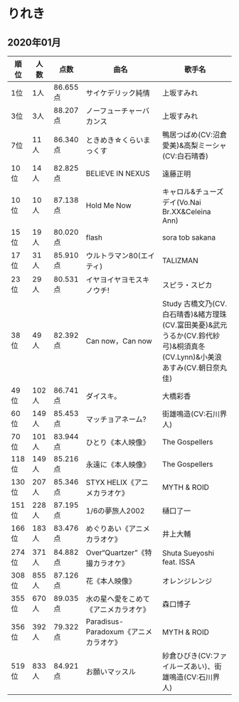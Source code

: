 # りれき

## 2020年01月

|順位|人数|点数|曲名|歌手名|
|---|---|---|---|---|
|1位|1人|86.655点|サイケデリック純情|上坂すみれ|
|3位|3人|88.207点|ノーフューチャーバカンス|上坂すみれ|
|7位|11人|86.340点|ときめき☆くらいまっくす|鴨居つばめ(CV:沼倉愛美)&高梨ミーシャ(CV:白石晴香)|
|10位|14人|82.825点|BELIEVE IN NEXUS|遠藤正明|
|10位|10人|87.138点|Hold Me Now|キャロル&チューズデイ(Vo.Nai Br.XX&Celeina Ann)|
|15位|19人|80.020点|flash|sora tob sakana|
|17位|31人|85.910点|ウルトラマン80(エイティ)|TALIZMAN|
|23位|29人|80.531点|イヤヨイヤヨモスキノウチ!|スピラ・スピカ|
|38位|49人|82.392点|Can now，Can now|Study 古橋文乃(CV.白石晴香)&緒方理珠(CV.富田美憂)&武元うるか(CV.鈴代紗弓)&桐須真冬(CV.Lynn)&小美浪あすみ(CV.朝日奈丸佳)|
|49位|102人|86.741点|ダイスキ。|大橋彩香|
|60位|149人|85.453点|マッチョアネーム?|街雄鳴造(CV:石川界人)|
|70位|101人|83.944点|ひとり《本人映像》|The Gospellers|
|118位|149人|85.216点|永遠に《本人映像》|The Gospellers|
|130位|207人|85.346点|STYX HELIX《アニメカラオケ》|MYTH & ROID|
|151位|228人|87.195点|1/6の夢旅人2002|樋口了一|
|166位|183人|83.476点|めぐりあい《アニメカラオケ》|井上大輔|
|274位|371人|84.882点|Over“Quartzer”《特撮カラオケ》|Shuta Sueyoshi feat. ISSA|
|308位|855人|87.126点|花《本人映像》|オレンジレンジ|
|355位|670人|89.035点|水の星へ愛をこめて《アニメカラオケ》|森口博子|
|356位|392人|79.322点|Paradisus-Paradoxum《アニメカラオケ》|MYTH & ROID|
|519位|833人|84.921点|お願いマッスル|紗倉ひびき(CV:ファイルーズあい)、街雄鳴造(CV:石川界人)|